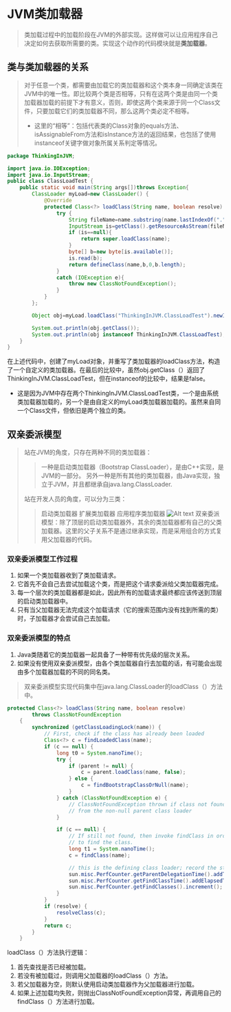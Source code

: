 # JVM类加载器

> 类加载过程中的加载阶段在JVM的外部实现。这样做可以让应用程序自己决定如何去获取所需要的类。实现这个动作的代码模块就是**类加载器**。



## 类与类加载器的关系
> 对于任意一个类，都需要由加载它的类加载器和这个类本身一同确定该类在JVM中的唯一性。即比较两个类是否相等，只有在这两个类是由同一个类加载器加载的前提下才有意义，否则，即使这两个类来源于同一个Class文件，只要加载它们的类加载器不同，那么这两个类必定不相等。
> - 这里的“相等”：包括代表类的Class对象的equals方法、isAssignableFrom方法和isInstance方法的返回结果，也包括了使用instanceof关键字做对象所属关系判定等情况。

```java
package ThinkingInJVM;

import java.io.IOException;
import java.io.InputStream;
public class ClassLoadTest {
    public static void main(String args[])throws Exception{
        ClassLoader myLoad=new ClassLoader() {
            @Override
            protected Class<?> loadClass(String name, boolean resolve) throws ClassNotFoundException {
                try {
                    String fileName=name.substring(name.lastIndexOf(".")+1)+".class";
                    InputStream is=getClass().getResourceAsStream(fileName);
                    if (is==null){
                        return super.loadClass(name);
                    }
                    byte[] b=new byte[is.available()];
                    is.read(b);
                    return defineClass(name,b,0,b.length);
                }
                catch (IOException e){
                    throw new ClassNotFoundException();
                }
            }
        };

        Object obj=myLoad.loadClass("ThinkingInJVM.ClassLoadTest").newInstance();

        System.out.println(obj.getClass());
        System.out.println(obj instanceof ThinkingInJVM.ClassLoadTest);
    }
}

```
在上述代码中，创建了myLoad对象，并重写了类加载器的loadClass方法，构造了一个自定义的类加载器。在最后的比较中，虽然obj.getClass（）返回了ThinkingInJVM.ClassLoadTest，但在instanceof的比较中，结果是false。
- 这是因为JVM中存在两个ThinkingInJVM.ClassLoadTest类，一个是由系统类加载器加载的，另一个是由自定义的myLoad类加载器加载的。虽然来自同一个Class文件，但依旧是两个独立的类。


## 双亲委派模型
> 站在JVM的角度，只存在两种不同的类加载器：
> > 一种是启动类加载器（Bootstrap ClassLoader），是由C++实现，是JVM的一部分。
> > 另外一种是所有其他的类加载器，由Java实现，独立于JVM，并且都继承自java.lang.ClassLoader.
>
> 站在开发人员的角度，可以分为三类：
> > 启动类加载器
> > 扩展类加载器
> > 应用程序类加载器
> > ![Alt text](http://img.blog.csdn.net/20160102154038185)
> > 双亲委派模型：除了顶层的启动类加载器外，其余的类加载器都有自己的父类加载器。这里的父子关系不是通过继承实现，而是采用组合的方式复用父加载器的代码。


### 双亲委派模型工作过程
1. 如果一个类加载器收到了类加载请求。
2. 它首先不会自己去尝试加载这个类，而是把这个请求委派给父类加载器完成。
3. 每一个层次的类加载器都是如此，因此所有的加载请求最终都应该传送到顶层的启动类加载器中。
4. 只有当父加载器无法完成这个加载请求（它的搜索范围内没有找到所需的类）时，子加载器才会尝试自己去加载。


### 双亲委派模型的特点

1. Java类随着它的类加载器一起具备了一种带有优先级的层次关系。
2. 如果没有使用双亲委派模型，由各个类加载器自行去加载的话，有可能会出现由多个加载器加载的不同的同名类。

> 双亲委派模型实现代码集中在java.lang.ClassLoader的loadClass（）方法中。

```java
protected Class<?> loadClass(String name, boolean resolve)
        throws ClassNotFoundException
    {
        synchronized (getClassLoadingLock(name)) {
            // First, check if the class has already been loaded
            Class<?> c = findLoadedClass(name);
            if (c == null) {
                long t0 = System.nanoTime();
                try {
                    if (parent != null) {
                        c = parent.loadClass(name, false);
                    } else {
                        c = findBootstrapClassOrNull(name);
                    }
                } catch (ClassNotFoundException e) {
                    // ClassNotFoundException thrown if class not found
                    // from the non-null parent class loader
                }

                if (c == null) {
                    // If still not found, then invoke findClass in order
                    // to find the class.
                    long t1 = System.nanoTime();
                    c = findClass(name);

                    // this is the defining class loader; record the stats
                    sun.misc.PerfCounter.getParentDelegationTime().addTime(t1 - t0);
                    sun.misc.PerfCounter.getFindClassTime().addElapsedTimeFrom(t1);
                    sun.misc.PerfCounter.getFindClasses().increment();
                }
            }
            if (resolve) {
                resolveClass(c);
            }
            return c;
        }
    }
```
loadClass（）方法执行逻辑：
1. 首先查找是否已经被加载。
2. 若没有被加载过，则调用父加载器的loadClass（）方法。
3. 若父加载器为空，则默认使用启动类加载器作为父加载器进行加载。
4. 如果上述加载均失败，则抛出ClassNotFoundException异常，再调用自己的findClass（）方法进行加载。






